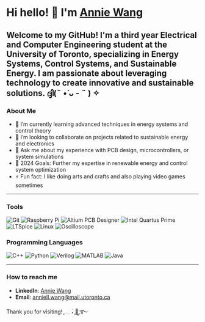 # Hi hello! 👋 I'm [Annie Wang](https://anniew5.github.io/index.html)     


Welcome to my GitHub! I'm a third year Electrical and Computer Engineering student at the University of Toronto, specializing in Energy Systems, Control Systems, and Sustainable Energy. I am passionate about leveraging technology to create innovative and sustainable solutions. 
ദ്ദി(˵ •̀ ᴗ - ˵ ) ✧
---

### About Me

- 🌱 I’m currently learning advanced techniques in energy systems and control theory
- 👯 I’m looking to collaborate on projects related to sustainable energy and electronics
- 💬 Ask me about my experience with PCB design, microcontrollers, or system simulations
- 🥅 2024 Goals: Further my expertise in renewable energy and control system optimization
- ⚡ Fun fact: I like doing arts and crafts and also playing video games sometimes

---

### Tools

![Git](https://img.shields.io/badge/-Git-orange?style=flat&logo=git&logoColor=white)
![Raspberry Pi](https://img.shields.io/badge/-Raspberry_Pi-red?style=flat&logo=raspberry-pi&logoColor=white)
![Altium PCB Designer](https://img.shields.io/badge/-Altium_PCB_Designer-blue?style=flat)
![Intel Quartus Prime](https://img.shields.io/badge/-Intel_Quartus_Prime-green?style=flat)
![LTSpice](https://img.shields.io/badge/-LTSpice-yellow?style=flat)
![Linux](https://img.shields.io/badge/-Linux-black?style=flat&logo=linux&logoColor=white)
![Oscilloscope](https://img.shields.io/badge/-Oscilloscope-purple?style=flat)

### Programming Languages

![C++](https://img.shields.io/badge/-C++-00599C?style=flat&logo=c%2B%2B&logoColor=white)
![Python](https://img.shields.io/badge/-Python-blue?style=flat&logo=python&logoColor=white)
![Verilog](https://img.shields.io/badge/-Verilog-green?style=flat)
![MATLAB](https://img.shields.io/badge/-MATLAB-orange?style=flat&logo=matlab)
![Java](https://img.shields.io/badge/-Java-red?style=flat&logo=java)

---


### How to reach me

- **LinkedIn**: [Annie Wang](https://www.linkedin.com/in/annie-wang123/)
- **Email**: [anniell.wang@mail.utoronto.ca](mailto:anniell.wang@mail.utoronto.ca)

Thank you for visiting! ִֶָ𓂃 ࣪˖ ִֶָ🐇་༘࿐

<br />





